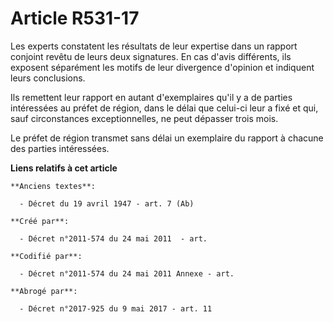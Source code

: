 # Article R531-17

Les experts constatent les résultats de leur expertise dans un rapport conjoint revêtu de leurs deux signatures. En cas
d'avis différents, ils exposent séparément les motifs de leur divergence d'opinion et indiquent leurs conclusions.

Ils remettent leur rapport en autant d'exemplaires qu'il y a de parties intéressées au préfet de région, dans le délai que
celui-ci leur a fixé et qui, sauf circonstances exceptionnelles, ne peut dépasser trois mois.

Le préfet de région transmet sans délai un exemplaire du rapport à chacune des parties intéressées.

**Liens relatifs à cet article**

	**Anciens textes**:

	  - Décret du 19 avril 1947 - art. 7 (Ab)

	**Créé par**:

	  - Décret n°2011-574 du 24 mai 2011  - art.

	**Codifié par**:

	  - Décret n°2011-574 du 24 mai 2011 Annexe - art.

	**Abrogé par**:

	  - Décret n°2017-925 du 9 mai 2017 - art. 11
